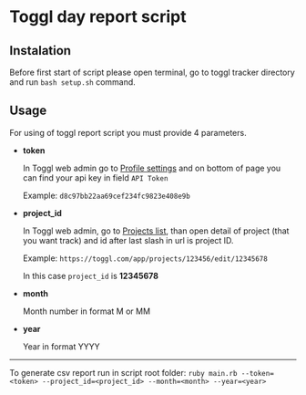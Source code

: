 # Toggl day report script

## Instalation

Before first start of script please open terminal, go to toggl tracker directory and run `bash setup.sh` command.

## Usage

For using of toggl report script you must provide 4 parameters.

* **token**

	In Toggl web admin go to [Profile settings](https://toggl.com/app/profile) and on bottom of page you can find your api key in field `API Token`

	Example: `d8c97bb22aa69cef234fc9823e408e9b`

* **project_id**

	In Toggl web admin, go to [Projects list](https://toggl.com/app/projects), than open detail of project (that you want track) and id after last slash in url is project ID.

	Example: `https://toggl.com/app/projects/123456/edit/12345678`
	
	In this case `project_id` is **12345678**

* **month**

	Month number in format M or MM

* **year**

	Year in format YYYY
	
----

To generate csv report run in script root folder: `ruby main.rb --token=<token> --project_id=<project_id> --month=<month> --year=<year>`

